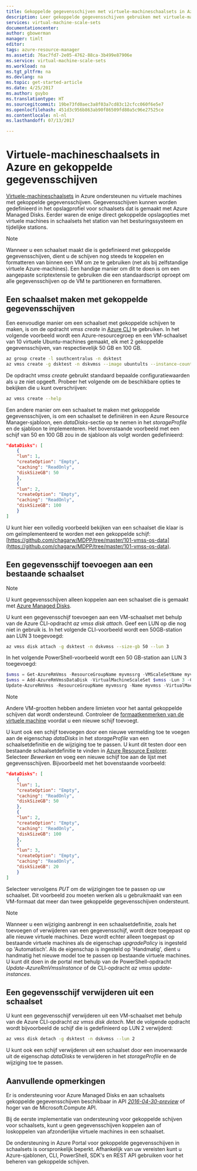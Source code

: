 ```yaml
---
title: Gekoppelde gegevensschijven met virtuele-machineschaalsets in Azure | Microsoft Docs
description: Leer gekoppelde gegevensschijven gebruiken met virtuele-machineschaalsets
services: virtual-machine-scale-sets
documentationcenter: 
author: gbowerman
manager: timlt
editor: 
tags: azure-resource-manager
ms.assetid: 76ac7fd7-2e05-4762-88ca-3b499e87906e
ms.service: virtual-machine-scale-sets
ms.workload: na
ms.tgt_pltfrm: na
ms.devlang: na
ms.topic: get-started-article
ms.date: 4/25/2017
ms.author: guybo
ms.translationtype: HT
ms.sourcegitcommit: 19be73fd0aec3a8f03a7cd83c12cfcc060f6e5e7
ms.openlocfilehash: 451d3c956b863ab90f86509fd80a5c96e27525ce
ms.contentlocale: nl-nl
ms.lasthandoff: 07/13/2017

---
```

# <a name="azure-vm-scale-sets-and-attached-data-disks"></a>Virtuele-machineschaalsets in Azure en gekoppelde gegevensschijven
[Virtuele-machineschaalsets](/azure/virtual-machine-scale-sets/) in Azure ondersteunen nu virtuele machines met gekoppelde gegevensschijven. Gegevensschijven kunnen worden gedefinieerd in het opslagprofiel voor schaalsets dat is gemaakt met Azure Managed Disks. Eerder waren de enige direct gekoppelde opslagopties met virtuele machines in schaalsets het station van het besturingssysteem en tijdelijke stations.

> [!NOTE]
>  Wanneer u een schaalset maakt die is gedefinieerd met gekoppelde gegevensschijven, dient u de schijven nog steeds te koppelen en formatteren van binnen een VM om ze te gebruiken (net als bij zelfstandige virtuele Azure-machines). Een handige manier om dit te doen is om een aangepaste scriptextensie te gebruiken die een standaardscript oproept om alle gegevensschijven op de VM te partitioneren en formatteren.

## <a name="create-a-scale-set-with-attached-data-disks"></a>Een schaalset maken met gekoppelde gegevensschijven
Een eenvoudige manier om een schaalset met gekoppelde schijven te maken, is om de opdracht _vmss create_ in [Azure CLI](https://github.com/Azure/azure-cli) te gebruiken. In het volgende voorbeeld wordt een Azure-resourcegroep en een VM-schaalset van 10 virtuele Ubuntu-machines gemaakt, elk met 2 gekoppelde gegevensschijven, van respectievelijk 50 GB en 100 GB.
```bash
az group create -l southcentralus -n dsktest
az vmss create -g dsktest -n dskvmss --image ubuntults --instance-count 10 --data-disk-sizes-gb 50 100
```
De opdracht _vmss create_ gebruikt standaard bepaalde configuratiewaarden als u ze niet opgeeft. Probeer het volgende om de beschikbare opties te bekijken die u kunt overschrijven:
```bash
az vmss create --help
```
Een andere manier om een schaalset te maken met gekoppelde gegevensschijven, is om een schaalset te definiëren in een Azure Resource Manager-sjabloon, een _dataDisks_-sectie op te nemen in het _storageProfile_ en de sjabloon te implementeren. Het bovenstaande voorbeeld met een schijf van 50 en 100 GB zou in de sjabloon als volgt worden gedefinieerd:
```json
"dataDisks": [
    {
    "lun": 1,
    "createOption": "Empty",
    "caching": "ReadOnly",
    "diskSizeGB": 50
    },
    {
    "lun": 2,
    "createOption": "Empty",
    "caching": "ReadOnly",
    "diskSizeGB": 100
    }
]
```
U kunt hier een volledig voorbeeld bekijken van een schaalset die klaar is om geïmplementeerd te worden met een gekoppelde schijf: [https://github.com/chagarw/MDPP/tree/master/101-vmss-os-data](https://github.com/chagarw/MDPP/tree/master/101-vmss-os-data).

## <a name="adding-a-data-disk-to-an-existing-scale-set"></a>Een gegevensschijf toevoegen aan een bestaande schaalset
> [!NOTE]
>  U kunt gegevensschijven alleen koppelen aan een schaalset die is gemaakt met [Azure Managed Disks](./virtual-machine-scale-sets-managed-disks.md).

U kunt een gegevensschijf toevoegen aan een VM-schaalset met behulp van de Azure CLI-opdracht _az vmss disk attach_. Geef een LUN op die nog niet in gebruik is. In het volgende CLI-voorbeeld wordt een 50GB-station aan LUN 3 toegevoegd:
```bash
az vmss disk attach -g dsktest -n dskvmss --size-gb 50 --lun 3
```

In het volgende PowerShell-voorbeeld wordt een 50 GB-station aan LUN 3 toegevoegd:
```powershell
$vmss = Get-AzureRmVmss -ResourceGroupName myvmssrg -VMScaleSetName myvmss
$vmss = Add-AzureRmVmssDataDisk -VirtualMachineScaleSet $vmss -Lun 3 -Caching 'ReadWrite' -CreateOption Empty -DiskSizeGB 50 -StorageAccountType StandardLRS
Update-AzureRmVmss -ResourceGroupName myvmssrg -Name myvmss -VirtualMachineScaleSet $vmss
```

> [!NOTE]
> Andere VM-grootten hebben andere limieten voor het aantal gekoppelde schijven dat wordt ondersteund. Controleer de [formaatkenmerken van de virtuele machine](../virtual-machines/windows/sizes.md) voordat u een nieuwe schijf toevoegt.

U kunt ook een schijf toevoegen door een nieuwe vermelding toe te voegen aan de eigenschap _dataDisks_ in het _storageProfile_ van een schaalsetdefinitie en de wijziging toe te passen. U kunt dit testen door een bestaande schaalsetdefinitie te vinden in [Azure Resource Explorer](https://resources.azure.com/). Selecteer _Bewerken_ en voeg een nieuwe schijf toe aan de lijst met gegevensschijven. Bijvoorbeeld met het bovenstaande voorbeeld:
```json
"dataDisks": [
    {
    "lun": 1,
    "createOption": "Empty",
    "caching": "ReadOnly",
    "diskSizeGB": 50
    },
    {
    "lun": 2,
    "createOption": "Empty",
    "caching": "ReadOnly",
    "diskSizeGB": 100
    },
    {
    "lun": 3,
    "createOption": "Empty",
    "caching": "ReadOnly",
    "diskSizeGB": 20
    }          
]
```
Selecteer vervolgens _PUT_ om de wijzigingen toe te passen op uw schaalset. Dit voorbeeld zou moeten werken als u gebruikmaakt van een VM-formaat dat meer dan twee gekoppelde gegevensschijven ondersteunt.

> [!NOTE]
> Wanneer u een wijziging aanbrengt in een schaalsetdefinitie, zoals het toevoegen of verwijderen van een gegevensschijf, wordt deze toegepast op alle nieuwe virtuele machines. Deze wordt echter alleen toegepast op bestaande virtuele machines als de eigenschap _upgradePolicy_ is ingesteld op 'Automatisch'. Als de eigenschap is ingesteld op 'Handmatig', dient u handmatig het nieuwe model toe te passen op bestaande virtuele machines. U kunt dit doen in de portal met behulp van de PowerShell-opdracht _Update-AzureRmVmssInstance_ of de CLI-opdracht _az vmss update-instances_.

## <a name="removing-a-data-disk-from-a-scale-set"></a>Een gegevensschijf verwijderen uit een schaalset
U kunt een gegevensschijf verwijderen uit een VM-schaalset met behulp van de Azure CLI-opdracht _az vmss disk detach_. Met de volgende opdracht wordt bijvoorbeeld de schijf die is gedefinieerd op LUN 2 verwijderd:
```bash
az vmss disk detach -g dsktest -n dskvmss --lun 2
```  
U kunt ook een schijf verwijderen uit een schaalset door een invoerwaarde uit de eigenschap _dataDisks_ te verwijderen in het _storageProfile_ en de wijziging toe te passen. 

## <a name="additional-notes"></a>Aanvullende opmerkingen
Er is ondersteuning voor Azure Managed Disks en aan schaalsets gekoppelde gegevensschijven beschikbaar in API [_2016-04-30-preview_](https://github.com/Azure/azure-rest-api-specs/blob/master/arm-compute/2016-04-30-preview/swagger/compute.json) of hoger van de Microsoft.Compute API.

Bij de eerste implementatie van ondersteuning voor gekoppelde schijven voor schaalsets, kunt u geen gegevensschijven koppelen aan of loskoppelen van afzonderlijke virtuele machines in een schaalset.

De ondersteuning in Azure Portal voor gekoppelde gegevensschijven in schaalsets is oorspronkelijk beperkt. Afhankelijk van uw vereisten kunt u Azure-sjablonen, CLI, PowerShell, SDK's en REST API gebruiken voor het beheren van gekoppelde schijven.



